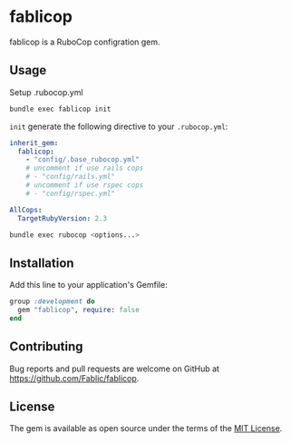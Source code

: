 # fablicop

fablicop is a RuboCop configration gem.

## Usage

Setup .rubocop.yml

```sh
bundle exec fablicop init
```

`init` generate the following directive to your `.rubocop.yml`:

```yaml
inherit_gem:
  fablicop:
    - "config/.base_rubocop.yml"
    # uncomment if use rails cops
    # - "config/rails.yml"
    # uncomment if use rspec cops
    # - "config/rspec.yml"

AllCops:
  TargetRubyVersion: 2.3
```

```sh
bundle exec rubocop <options...>
```

## Installation

Add this line to your application's Gemfile:

```ruby
group :development do
  gem "fablicop", require: false
end
```

## Contributing

Bug reports and pull requests are welcome on GitHub at https://github.com/Fablic/fablicop.


## License

The gem is available as open source under the terms of the [MIT License](http://opensource.org/licenses/MIT).
